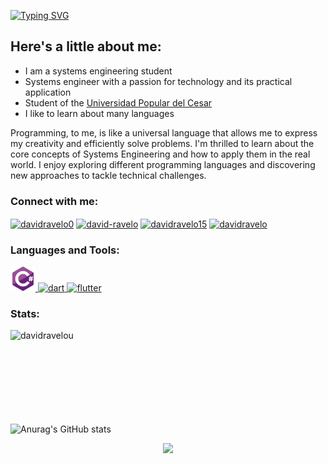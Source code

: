 [![Typing SVG](https://readme-typing-svg.demolab.com?font=Poppins&weight=700&size=120&pause=1000&color=F7F7F7&background=000000&center=true&vCenter=true&width=1920&height=700&lines=%F0%9F%91%8B+Hello!+I'm+David;I'm+a+Developer;I'm+a+Freelancer;I'm+a+Designer)](https://git.io/typing-svg)
## Here's a little about me:
- I am a systems engineering student
- Systems engineer with a passion for technology and its practical application
- Student of the <a href="https://www.unicesar.edu.co/index.php/es/" target="_blank">Universidad Popular del Cesar</a>
- I like to learn about many languages

<p>Programming, to me, is like a universal language that allows me to express my creativity and efficiently solve problems. I'm thrilled to learn about the core concepts of Systems Engineering and how to apply them in the real world. I enjoy exploring different programming languages and discovering new approaches to tackle technical challenges.</p>

<h3 align="left">Connect with me:</h3>
<p align="left">
<a href="https://twitter.com/davidravelo0" target="blank"><img align="center" src="https://raw.githubusercontent.com/rahuldkjain/github-profile-readme-generator/master/src/images/icons/Social/twitter.svg" alt="davidravelo0" height="30" width="40" /></a>
<a href="https://linkedin.com/in/david-ravelo" target="blank"><img align="center" src="https://raw.githubusercontent.com/rahuldkjain/github-profile-readme-generator/master/src/images/icons/Social/linked-in-alt.svg" alt="david-ravelo" height="30" width="40" /></a>
<a href="https://instagram.com/davidravelo15" target="blank"><img align="center" src="https://raw.githubusercontent.com/rahuldkjain/github-profile-readme-generator/master/src/images/icons/Social/instagram.svg" alt="davidravelo15" height="30" width="40" /></a>
<a href="https://dribbble.com/davidravelo" target="blank"><img align="center" src="https://raw.githubusercontent.com/rahuldkjain/github-profile-readme-generator/master/src/images/icons/Social/dribbble.svg" alt="davidravelo" height="30" width="40" /></a>

<h3 align="left">Languages and Tools:</h3>
<p align="left"> <a href="https://www.w3schools.com/cs/" target="_blank" rel="noreferrer"> <img src="https://raw.githubusercontent.com/devicons/devicon/master/icons/csharp/csharp-original.svg" alt="csharp" width="40" height="40"/> </a> <a href="https://dart.dev" target="_blank" rel="noreferrer"> <img src="https://www.vectorlogo.zone/logos/dartlang/dartlang-icon.svg" alt="dart" width="40" height="40"/> </a> <a href="https://flutter.dev" target="_blank" rel="noreferrer"> <img src="https://www.vectorlogo.zone/logos/flutterio/flutterio-icon.svg" alt="flutter" width="40" height="40"/> </a> </p>


<h3 align="left">Stats:</h3>
<p>
<img align="left" src="https://github-readme-stats.vercel.app/api/top-langs?username=davidravelou&theme=dark&show_icons=true&locale=en&layout=compact" alt="davidravelou" /></p>
<br>
<br>
<br>
<br>
<br>
<br>
<br>
<br>
</p>



![Anurag's GitHub stats](https://github-readme-stats.vercel.app/api?username=davidravelou&theme=dark&show_icons=true)


<p align="center"> 
<img src="https://user-images.githubusercontent.com/79340743/162651521-9677ec3f-92c3-4aac-a679-55a07804e6e7.svg"/> 
</p>
